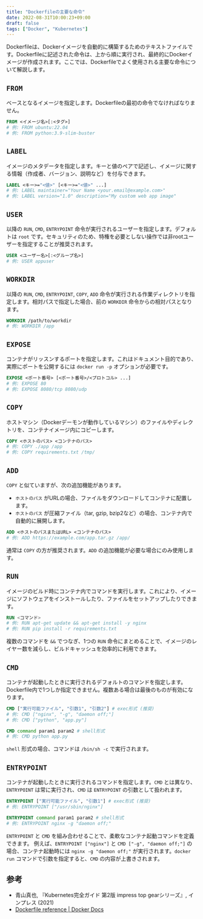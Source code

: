 ```yaml
---
title: "Dockerfileの主要な命令"
date: 2022-08-31T10:00:23+09:00
draft: false
tags: ["Docker", "Kubernetes"] 
---
```

<!--more-->
Dockerfileは、Dockerイメージを自動的に構築するためのテキストファイルです。Dockerfileに記述された命令は、上から順に実行され、最終的にDockerイメージが作成されます。ここでは、Dockerfileでよく使用される主要な命令について解説します。

## `FROM`

ベースとなるイメージを指定します。Dockerfileの最初の命令でなければなりません。

```dockerfile
FROM <イメージ名>[:<タグ>]
# 例: FROM ubuntu:22.04
# 例: FROM python:3.9-slim-buster
```

## `LABEL`

イメージのメタデータを指定します。キーと値のペアで記述し、イメージに関する情報（作成者、バージョン、説明など）を付与できます。

```dockerfile
LABEL <キー>="<値>" [<キー>="<値>" ...]
# 例: LABEL maintainer="Your Name <your.email@example.com>"
# 例: LABEL version="1.0" description="My custom web app image"
```

## `USER`

以降の `RUN`, `CMD`, `ENTRYPOINT` 命令が実行されるユーザーを指定します。デフォルトは `root` です。セキュリティのため、特権を必要としない操作では非rootユーザーを指定することが推奨されます。

```dockerfile
USER <ユーザー名>[:<グループ名>]
# 例: USER appuser
```

## `WORKDIR`

以降の `RUN`, `CMD`, `ENTRYPOINT`, `COPY`, `ADD` 命令が実行される作業ディレクトリを指定します。相対パスで指定した場合、前の `WORKDIR` 命令からの相対パスとなります。

```dockerfile
WORKDIR /path/to/workdir
# 例: WORKDIR /app
```

## `EXPOSE`

コンテナがリッスンするポートを指定します。これはドキュメント目的であり、実際にポートを公開するには `docker run -p` オプションが必要です。

```dockerfile
EXPOSE <ポート番号> [<ポート番号>/<プロトコル> ...]
# 例: EXPOSE 80
# 例: EXPOSE 8080/tcp 8080/udp
```

## `COPY`

ホストマシン（Dockerデーモンが動作しているマシン）のファイルやディレクトリを、コンテナイメージ内にコピーします。

```dockerfile
COPY <ホストのパス> <コンテナのパス>
# 例: COPY ./app /app
# 例: COPY requirements.txt /tmp/
```

## `ADD`

`COPY` と似ていますが、次の追加機能があります。
-   `ホストのパス` がURLの場合、ファイルをダウンロードしてコンテナに配置します。
-   `ホストのパス` が圧縮ファイル（tar, gzip, bzip2など）の場合、コンテナ内で自動的に展開します。

```dockerfile
ADD <ホストのパスまたはURL> <コンテナのパス>
# 例: ADD https://example.com/app.tar.gz /app/
```
通常は `COPY` の方が推奨されます。`ADD` の追加機能が必要な場合にのみ使用します。

## `RUN`

イメージのビルド時にコンテナ内でコマンドを実行します。これにより、イメージにソフトウェアをインストールしたり、ファイルをセットアップしたりできます。

```dockerfile
RUN <コマンド>
# 例: RUN apt-get update && apt-get install -y nginx
# 例: RUN pip install -r requirements.txt
```
複数のコマンドを `&&` でつなぎ、1つの `RUN` 命令にまとめることで、イメージのレイヤー数を減らし、ビルドキャッシュを効率的に利用できます。

## `CMD`

コンテナが起動したときに実行されるデフォルトのコマンドを指定します。Dockerfile内で1つしか指定できません。複数ある場合は最後のものが有効になります。

```dockerfile
CMD ["実行可能ファイル", "引数1", "引数2"] # exec形式 (推奨)
# 例: CMD ["nginx", "-g", "daemon off;"]
# 例: CMD ["python", "app.py"]

CMD command param1 param2 # shell形式
# 例: CMD python app.py
```
`shell` 形式の場合、コマンドは `/bin/sh -c` で実行されます。

## `ENTRYPOINT`

コンテナが起動したときに実行されるコマンドを指定します。`CMD` とは異なり、`ENTRYPOINT` は常に実行され、`CMD` は `ENTRYPOINT` の引数として扱われます。

```dockerfile
ENTRYPOINT ["実行可能ファイル", "引数1"] # exec形式 (推奨)
# 例: ENTRYPOINT ["/usr/sbin/nginx"]

ENTRYPOINT command param1 param2 # shell形式
# 例: ENTRYPOINT nginx -g "daemon off;"
```

`ENTRYPOINT` と `CMD` を組み合わせることで、柔軟なコンテナ起動コマンドを定義できます。
例えば、`ENTRYPOINT ["nginx"]` と `CMD ["-g", "daemon off;"]` の場合、コンテナ起動時には `nginx -g "daemon off;"` が実行されます。`docker run` コマンドで引数を指定すると、`CMD` の内容が上書きされます。

## 参考
-   青山真也, 『Kubernetes完全ガイド 第2版 impress top gearシリーズ』, インプレス (2021)
-   [Dockerfile reference | Docker Docs](https://docs.docker.com/engine/reference/builder/)
